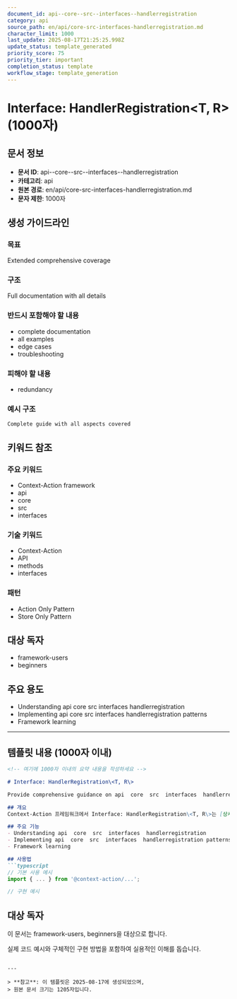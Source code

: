 ```yaml
---
document_id: api--core--src--interfaces--handlerregistration
category: api
source_path: en/api/core-src-interfaces-handlerregistration.md
character_limit: 1000
last_update: 2025-08-17T21:25:25.998Z
update_status: template_generated
priority_score: 75
priority_tier: important
completion_status: template
workflow_stage: template_generation
---
```


# Interface: HandlerRegistration\<T, R\> (1000자)

## 문서 정보
- **문서 ID**: api--core--src--interfaces--handlerregistration
- **카테고리**: api
- **원본 경로**: en/api/core-src-interfaces-handlerregistration.md
- **문자 제한**: 1000자

## 생성 가이드라인

### 목표
Extended comprehensive coverage

### 구조
Full documentation with all details

### 반드시 포함해야 할 내용
- complete documentation
- all examples
- edge cases
- troubleshooting

### 피해야 할 내용  
- redundancy

### 예시 구조
```
Complete guide with all aspects covered
```

## 키워드 참조

### 주요 키워드
- Context-Action framework
- api
- core
- src
- interfaces

### 기술 키워드
- Context-Action
- API
- methods
- interfaces

### 패턴
- Action Only Pattern
- Store Only Pattern

## 대상 독자
- framework-users
- beginners

## 주요 용도
- Understanding api  core  src  interfaces  handlerregistration
- Implementing api  core  src  interfaces  handlerregistration patterns
- Framework learning

---

## 템플릿 내용 (1000자 이내)

```markdown
<!-- 여기에 1000자 이내의 요약 내용을 작성하세요 -->

# Interface: HandlerRegistration\<T, R\>

Provide comprehensive guidance on api  core  src  interfaces  handlerregistration

## 개요
Context-Action 프레임워크에서 Interface: HandlerRegistration\<T, R\>는 [상세 설명]의 역할을 담당합니다.

## 주요 기능
- Understanding api  core  src  interfaces  handlerregistration
- Implementing api  core  src  interfaces  handlerregistration patterns
- Framework learning

## 사용법
```typescript
// 기본 사용 예시
import { ... } from '@context-action/...';

// 구현 예시
```

## 대상 독자
이 문서는 framework-users, beginners을 대상으로 합니다.

실제 코드 예시와 구체적인 구현 방법을 포함하여 실용적인 이해를 돕습니다.
```

---

> **참고**: 이 템플릿은 2025-08-17에 생성되었으며, 
> 원본 문서 크기는 1205자입니다.
